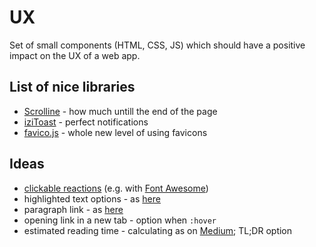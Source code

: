 # UX
Set of small components (HTML, CSS, JS) which should have a positive impact on the UX of a web app.

## List of nice libraries
- [Scrolline](https://github.com/anthonyly/Scrolline.js) - how much untill the end of the page
- [iziToast](https://github.com/dolce/iziToast) - perfect notifications
- [favico.js](https://github.com/ejci/favico.js) - whole new level of using favicons

## Ideas
- [clickable reactions](https://dev.to/binarforge/seven-useful-programming-habits) (e.g. with [Font Awesome](http://fontawesome.io/))
- highlighted text options - as [here](https://medium.com/@ttemplier/angular2-decorators-and-class-inheritance-905921dbd1b7)
- paragraph link - as [here](https://olingo.apache.org/doc/odata4/tutorials/action/tutorial_action.html#implement-an-action-processor)
- opening link in a new tab - option when `:hover`
- estimated reading time - calculating as on [Medium](https://medium.com/@ttemplier/angular2-decorators-and-class-inheritance-905921dbd1b7); TL;DR option
